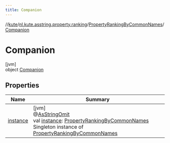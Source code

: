 ```yaml
---
title: Companion
---
```

//[kute](../../../../index.html)/[nl.kute.asstring.property.ranking](../../index.html)/[PropertyRankingByCommonNames](../index.html)/[Companion](index.html)



# Companion



[jvm]\
object [Companion](index.html)



## Properties


| Name | Summary |
|---|---|
| [instance](instance.html) | [jvm]<br>@[AsStringOmit](../../../nl.kute.asstring.annotation.modify/-as-string-omit/index.html)<br>val [instance](instance.html): [PropertyRankingByCommonNames](../index.html)<br>Singleton instance of [PropertyRankingByCommonNames](../index.html) |

